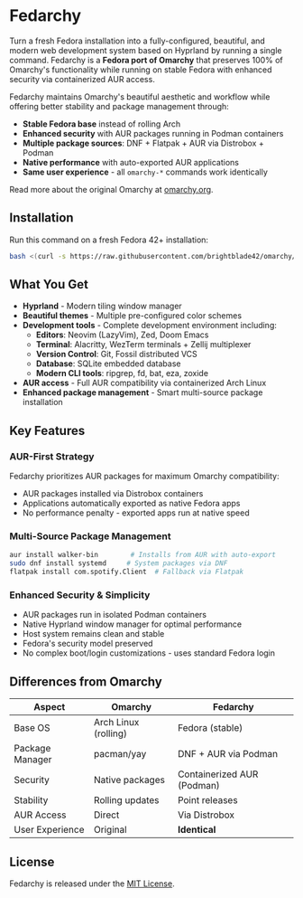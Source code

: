 # Fedarchy

Turn a fresh Fedora installation into a fully-configured, beautiful, and modern web development system based on Hyprland by running a single command. Fedarchy is a **Fedora port of Omarchy** that preserves 100% of Omarchy's functionality while running on stable Fedora with enhanced security via containerized AUR access.

Fedarchy maintains Omarchy's beautiful aesthetic and workflow while offering better stability and package management through:

- **Stable Fedora base** instead of rolling Arch
- **Enhanced security** with AUR packages running in Podman containers
- **Multiple package sources**: DNF + Flatpak + AUR via Distrobox + Podman
- **Native performance** with auto-exported AUR applications
- **Same user experience** - all `omarchy-*` commands work identically

Read more about the original Omarchy at [omarchy.org](https://omarchy.org).

## Installation

Run this command on a fresh Fedora 42+ installation:

```bash
bash <(curl -s https://raw.githubusercontent.com/brightblade42/omarchy/master/boot.sh)
```

## What You Get

- **Hyprland** - Modern tiling window manager
- **Beautiful themes** - Multiple pre-configured color schemes
- **Development tools** - Complete development environment including:
  - **Editors**: Neovim (LazyVim), Zed, Doom Emacs
  - **Terminal**: Alacritty, WezTerm terminals + Zellij multiplexer
  - **Version Control**: Git, Fossil distributed VCS
  - **Database**: SQLite embedded database
  - **Modern CLI tools**: ripgrep, fd, bat, eza, zoxide
- **AUR access** - Full AUR compatibility via containerized Arch Linux
- **Enhanced package management** - Smart multi-source package installation

## Key Features

### AUR-First Strategy
Fedarchy prioritizes AUR packages for maximum Omarchy compatibility:
- AUR packages installed via Distrobox containers
- Applications automatically exported as native Fedora apps
- No performance penalty - exported apps run at native speed

### Multi-Source Package Management
```bash
aur install walker-bin        # Installs from AUR with auto-export
sudo dnf install systemd     # System packages via DNF
flatpak install com.spotify.Client  # Fallback via Flatpak
```

### Enhanced Security & Simplicity
- AUR packages run in isolated Podman containers
- Native Hyprland window manager for optimal performance
- Host system remains clean and stable
- Fedora's security model preserved
- No complex boot/login customizations - uses standard Fedora login

## Differences from Omarchy

| Aspect | Omarchy | Fedarchy |
|--------|---------|----------|
| Base OS | Arch Linux (rolling) | Fedora (stable) |
| Package Manager | pacman/yay | DNF + AUR via Podman |
| Security | Native packages | Containerized AUR (Podman) |
| Stability | Rolling updates | Point releases |
| AUR Access | Direct | Via Distrobox |
| User Experience | Original | **Identical** |

## License

Fedarchy is released under the [MIT License](https://opensource.org/licenses/MIT).
